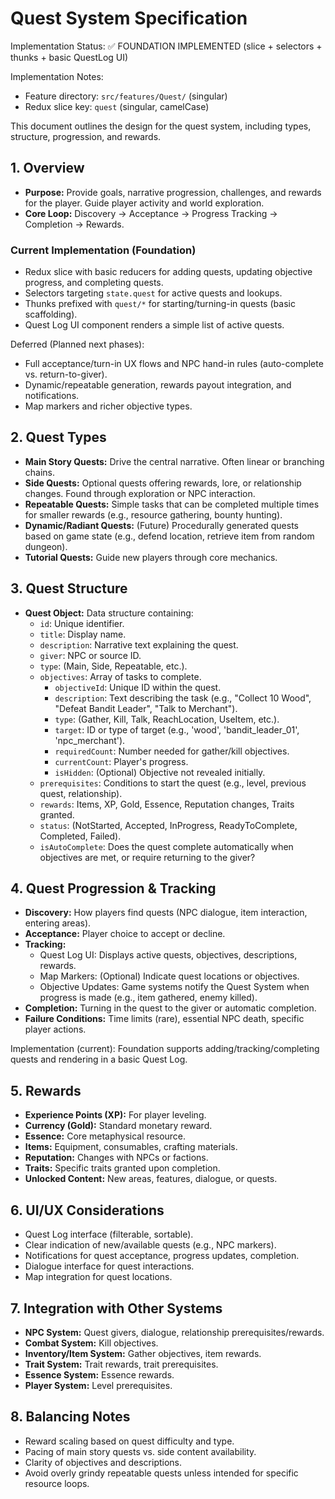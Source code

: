 # Quest System Specification

Implementation Status: ✅ FOUNDATION IMPLEMENTED (slice + selectors + thunks + basic QuestLog UI)

Implementation Notes:
- Feature directory: `src/features/Quest/` (singular)
- Redux slice key: `quest` (singular, camelCase)

This document outlines the design for the quest system, including types, structure, progression, and rewards.

## 1. Overview

*   **Purpose:** Provide goals, narrative progression, challenges, and rewards for the player. Guide player activity and world exploration.
*   **Core Loop:** Discovery -> Acceptance -> Progress Tracking -> Completion -> Rewards.

### Current Implementation (Foundation)
- Redux slice with basic reducers for adding quests, updating objective progress, and completing quests.
- Selectors targeting `state.quest` for active quests and lookups.
- Thunks prefixed with `quest/*` for starting/turning-in quests (basic scaffolding).
- Quest Log UI component renders a simple list of active quests.

Deferred (Planned next phases):
- Full acceptance/turn-in UX flows and NPC hand-in rules (auto-complete vs. return-to-giver).
- Dynamic/repeatable generation, rewards payout integration, and notifications.
- Map markers and richer objective types.

## 2. Quest Types

*   **Main Story Quests:** Drive the central narrative. Often linear or branching chains.
*   **Side Quests:** Optional quests offering rewards, lore, or relationship changes. Found through exploration or NPC interaction.
*   **Repeatable Quests:** Simple tasks that can be completed multiple times for smaller rewards (e.g., resource gathering, bounty hunting).
*   **Dynamic/Radiant Quests:** (Future) Procedurally generated quests based on game state (e.g., defend location, retrieve item from random dungeon).
*   **Tutorial Quests:** Guide new players through core mechanics.

## 3. Quest Structure

*   **Quest Object:** Data structure containing:
    *   `id`: Unique identifier.
    *   `title`: Display name.
    *   `description`: Narrative text explaining the quest.
    *   `giver`: NPC or source ID.
    *   `type`: (Main, Side, Repeatable, etc.).
    *   `objectives`: Array of tasks to complete.
        *   `objectiveId`: Unique ID within the quest.
        *   `description`: Text describing the task (e.g., "Collect 10 Wood", "Defeat Bandit Leader", "Talk to Merchant").
        *   `type`: (Gather, Kill, Talk, ReachLocation, UseItem, etc.).
        *   `target`: ID or type of target (e.g., 'wood', 'bandit_leader_01', 'npc_merchant').
        *   `requiredCount`: Number needed for gather/kill objectives.
        *   `currentCount`: Player's progress.
        *   `isHidden`: (Optional) Objective not revealed initially.
    *   `prerequisites`: Conditions to start the quest (e.g., level, previous quest, relationship).
    *   `rewards`: Items, XP, Gold, Essence, Reputation changes, Traits granted.
    *   `status`: (NotStarted, Accepted, InProgress, ReadyToComplete, Completed, Failed).
    *   `isAutoComplete`: Does the quest complete automatically when objectives are met, or require returning to the giver?

## 4. Quest Progression & Tracking

*   **Discovery:** How players find quests (NPC dialogue, item interaction, entering areas).
*   **Acceptance:** Player choice to accept or decline.
*   **Tracking:**
    *   Quest Log UI: Displays active quests, objectives, descriptions, rewards.
    *   Map Markers: (Optional) Indicate quest locations or objectives.
    *   Objective Updates: Game systems notify the Quest System when progress is made (e.g., item gathered, enemy killed).
*   **Completion:** Turning in the quest to the giver or automatic completion.
*   **Failure Conditions:** Time limits (rare), essential NPC death, specific player actions.

Implementation (current): Foundation supports adding/tracking/completing quests and rendering in a basic Quest Log.

## 5. Rewards

*   **Experience Points (XP):** For player leveling.
*   **Currency (Gold):** Standard monetary reward.
*   **Essence:** Core metaphysical resource.
*   **Items:** Equipment, consumables, crafting materials.
*   **Reputation:** Changes with NPCs or factions.
*   **Traits:** Specific traits granted upon completion.
*   **Unlocked Content:** New areas, features, dialogue, or quests.

## 6. UI/UX Considerations

*   Quest Log interface (filterable, sortable).
*   Clear indication of new/available quests (e.g., NPC markers).
*   Notifications for quest acceptance, progress updates, completion.
*   Dialogue interface for quest interactions.
*   Map integration for quest locations.

## 7. Integration with Other Systems

*   **NPC System:** Quest givers, dialogue, relationship prerequisites/rewards.
*   **Combat System:** Kill objectives.
*   **Inventory/Item System:** Gather objectives, item rewards.
*   **Trait System:** Trait rewards, trait prerequisites.
*   **Essence System:** Essence rewards.
*   **Player System:** Level prerequisites.

## 8. Balancing Notes

*   Reward scaling based on quest difficulty and type.
*   Pacing of main story quests vs. side content availability.
*   Clarity of objectives and descriptions.
*   Avoid overly grindy repeatable quests unless intended for specific resource loops.
